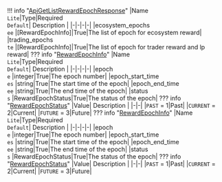 !!! info "[ApiGetListRewardEpochResponse](/../../schemas/api_get_list_reward_epoch_response)"
    |Name<br>`Lite`|Type|Required<br>`Default`| Description |
    |-|-|-|-|
    |ecosystem_epochs<br>`ee` |[RewardEpochInfo]|True|The list of epoch for ecosystem reward|
    |trading_epochs<br>`te` |[RewardEpochInfo]|True|The list of epoch for trader reward and lp reward|
    ??? info "[RewardEpochInfo](/../../schemas/reward_epoch_info)"
        |Name<br>`Lite`|Type|Required<br>`Default`| Description |
        |-|-|-|-|
        |epoch<br>`e` |integer|True|The epoch number|
        |epoch_start_time<br>`es` |string|True|The start time of the epoch|
        |epoch_end_time<br>`ee` |string|True|The end time of the epoch|
        |status<br>`s` |RewardEpochStatus|True|The status of the epoch|
        ??? info "[RewardEpochStatus](/../../schemas/reward_epoch_status)"
            |Value| Description |
            |-|-|
            |`PAST` = 1|Past|
            |`CURRENT` = 2|Current|
            |`FUTURE` = 3|Future|
    ??? info "[RewardEpochInfo](/../../schemas/reward_epoch_info)"
        |Name<br>`Lite`|Type|Required<br>`Default`| Description |
        |-|-|-|-|
        |epoch<br>`e` |integer|True|The epoch number|
        |epoch_start_time<br>`es` |string|True|The start time of the epoch|
        |epoch_end_time<br>`ee` |string|True|The end time of the epoch|
        |status<br>`s` |RewardEpochStatus|True|The status of the epoch|
        ??? info "[RewardEpochStatus](/../../schemas/reward_epoch_status)"
            |Value| Description |
            |-|-|
            |`PAST` = 1|Past|
            |`CURRENT` = 2|Current|
            |`FUTURE` = 3|Future|
